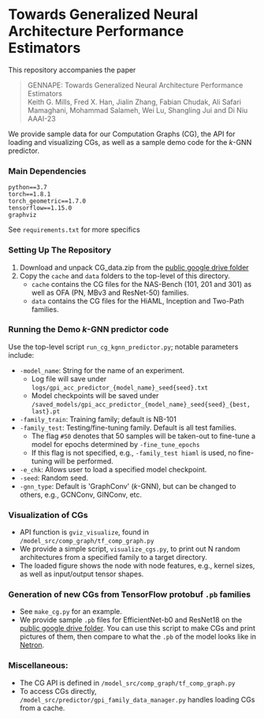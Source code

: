 # Towards Generalized Neural Architecture Performance Estimators

This repository accompanies the paper

> GENNAPE: Towards Generalized Neural Architecture Performance Estimators\
> Keith G. Mills, Fred X. Han, Jialin Zhang, Fabian Chudak, Ali Safari Mamaghani, Mohammad Salameh, Wei Lu, 
> Shangling Jui and Di Niu\
> AAAI-23


We provide sample data for our Computation Graphs (CG), the API for loading and visualizing CGs, as well as a sample 
demo code for the *k*-GNN predictor.

### Main Dependencies
```
python==3.7
torch==1.8.1
torch_geometric==1.7.0
tensorflow==1.15.0
graphviz
```
See `requirements.txt` for more specifics

### Setting Up The Repository
1. Download and unpack CG_data.zip from the [public google drive folder](https://drive.google.com/drive/folders/1nTj8g6XbIU_PYvOBaXjylBHmgo-3okra)
2. Copy the `cache` and `data` folders to the top-level of this directory.
    * `cache` contains the CG files for the NAS-Bench (101, 201 and 301) as well as OFA (PN, MBv3 and ResNet-50) families.
    * `data` contains the CG files for the HiAML, Inception and Two-Path families.

### Running the Demo *k*-GNN predictor code
Use the top-level script `run_cg_kgnn_predictor.py`; notable parameters include:
* `-model_name`: String for the name of an experiment.
  * Log file will save under `logs/gpi_acc_predictor_{model_name}_seed{seed}.txt`
  * Model checkpoints will be saved under `/saved_models/gpi_acc_predictor_{model_name}_seed{seed}_{best, last}.pt`
* `-family_train`: Training family; default is NB-101
* `-family_test`: Testing/fine-tuning family. Default is all test families.
  * The flag `#50` denotes that 50 samples will be taken-out to fine-tune a model for epochs determined by `-fine_tune_epochs`
  * If this flag is not specified, e.g., `-family_test hiaml` is used, no fine-tuning will be performed.
* `-e_chk`: Allows user to load a specified model checkpoint.
* `-seed`: Random seed.
* `-gnn_type`: Default is 'GraphConv' (*k*-GNN), but can be changed to others, e.g., GCNConv, GINConv, etc.

### Visualization of CGs
* API function is `gviz_visualize`, found in `/model_src/comp_graph/tf_comp_graph.py`
* We provide a simple script, `visualize_cgs.py`, to print out N random architectures from a specified family to a target directory.
* The loaded figure shows the node with node features, e.g., kernel sizes, as well as input/output tensor shapes.

### Generation of new CGs from TensorFlow protobuf `.pb` families
* See `make_cg.py` for an example.
* We provide sample `.pb` files for EfficientNet-b0 and ResNet18 on the [public google drive folder](https://drive.google.com/drive/folders/1nTj8g6XbIU_PYvOBaXjylBHmgo-3okra). You can use this script to make CGs and print pictures of them, then compare to what the `.pb` of the model looks like in [Netron](https://netron.app/).

### Miscellaneous:
* The CG API is defined in `/model_src/comp_graph/tf_comp_graph.py`
* To access CGs directly, `/model_src/predictor/gpi_family_data_manager.py` handles loading CGs from a cache.